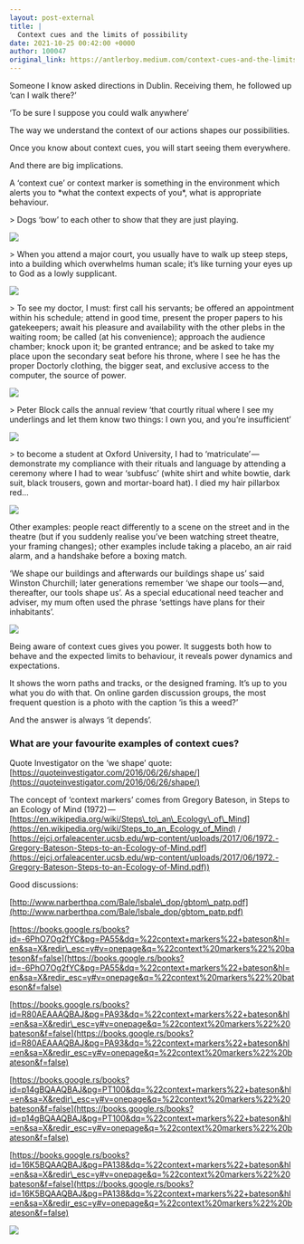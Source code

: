 ```yaml
---
layout: post-external
title: |
  Context cues and the limits of possibility
date: 2021-10-25 00:42:00 +0000
author: 100047
original_link: https://antlerboy.medium.com/context-cues-and-the-limits-of-possibility-c7ebc9187afe?source=rss-97852f5a56ae------2
---
```


Someone I know asked directions in Dublin. Receiving them, he followed up ‘can I walk there?’

‘To be sure I suppose you could walk anywhere’

The way we understand the context of our actions shapes our possibilities.

Once you know about context cues, you will start seeing them everywhere.

And there are big implications.

A ‘context cue’ or context marker is something in the environment which alerts you to \*what the context expects of you\*, what is appropriate behaviour.

\> Dogs ‘bow’ to each other to show that they are just playing.

![](https://cdn-images-1.medium.com/max/960/0*7Si-HAs91KCPdk67)

\> When you attend a major court, you usually have to walk up steep steps, into a building which overwhelms human scale; it’s like turning your eyes up to God as a lowly supplicant.

![](https://cdn-images-1.medium.com/max/960/0*LkvZdXqkkMHHf4ys)

\> To see my doctor, I must: first call his servants; be offered an appointment within his schedule; attend in good time, present the proper papers to his gatekeepers; await his pleasure and availability with the other plebs in the waiting room; be called (at his convenience); approach the audience chamber; knock upon it; be granted entrance; and be asked to take my place upon the secondary seat before his throne, where I see he has the proper Doctorly clothing, the bigger seat, and exclusive access to the computer, the source of power.

![](https://cdn-images-1.medium.com/max/960/0*a7ozLb6JZGmhRS3D)

\> Peter Block calls the annual review ‘that courtly ritual where I see my underlings and let them know two things: I own you, and you’re insufficient’

![](https://cdn-images-1.medium.com/max/960/0*IY8eOjsHYj1Bhd0w)

\> to become a student at Oxford University, I had to ‘matriculate’ — demonstrate my compliance with their rituals and language by attending a ceremony where I had to wear ‘subfusc’ (white shirt and white bowtie, dark suit, black trousers, gown and mortar-board hat). I died my hair pillarbox red…

![](https://cdn-images-1.medium.com/max/900/0*rwk5pCUe5M8R1qa9)

Other examples: people react differently to a scene on the street and in the theatre (but if you suddenly realise you’ve been watching street theatre, your framing changes); other examples include taking a placebo, an air raid alarm, and a handshake before a boxing match.

‘We shape our buildings and afterwards our buildings shape us’ said Winston Churchill; later generations remember ‘we shape our tools — and, thereafter, our tools shape us’. As a special educational need teacher and adviser, my mum often used the phrase ‘settings have plans for their inhabitants’.

![](https://cdn-images-1.medium.com/max/960/0*JDh3ci2r1EaGStHK)

Being aware of context cues gives you power. It suggests both how to behave and the expected limits to behaviour, it reveals power dynamics and expectations.

It shows the worn paths and tracks, or the designed framing. It’s up to you what you do with that. On online garden discussion groups, the most frequent question is a photo with the caption ‘is this a weed?’

And the answer is always ‘it depends’.

### **What are your favourite examples of context cues?**

Quote Investigator on the ‘we shape’ quote: [https://quoteinvestigator.com/2016/06/26/shape/](https://quoteinvestigator.com/2016/06/26/shape/)

The concept of ‘context markers’ comes from Gregory Bateson, in Steps to an Ecology of Mind (1972) — [https://en.wikipedia.org/wiki/Steps\_to\_an\_Ecology\_of\_Mind](https://en.wikipedia.org/wiki/Steps_to_an_Ecology_of_Mind) / [https://ejcj.orfaleacenter.ucsb.edu/wp-content/uploads/2017/06/1972.-Gregory-Bateson-Steps-to-an-Ecology-of-Mind.pdf](https://ejcj.orfaleacenter.ucsb.edu/wp-content/uploads/2017/06/1972.-Gregory-Bateson-Steps-to-an-Ecology-of-Mind.pdf))

Good discussions:

[http://www.narberthpa.com/Bale/lsbale\_dop/gbtom\_patp.pdf](http://www.narberthpa.com/Bale/lsbale_dop/gbtom_patp.pdf)

[https://books.google.rs/books?id=-6PhO7Og2fYC&pg=PA55&dq=%22context+markers%22+bateson&hl=en&sa=X&redir\_esc=y#v=onepage&q=%22context%20markers%22%20bateson&f=false](https://books.google.rs/books?id=-6PhO7Og2fYC&pg=PA55&dq=%22context+markers%22+bateson&hl=en&sa=X&redir_esc=y#v=onepage&q=%22context%20markers%22%20bateson&f=false)

[https://books.google.rs/books?id=R80AEAAAQBAJ&pg=PA93&dq=%22context+markers%22+bateson&hl=en&sa=X&redir\_esc=y#v=onepage&q=%22context%20markers%22%20bateson&f=false](https://books.google.rs/books?id=R80AEAAAQBAJ&pg=PA93&dq=%22context+markers%22+bateson&hl=en&sa=X&redir_esc=y#v=onepage&q=%22context%20markers%22%20bateson&f=false)

[https://books.google.rs/books?id=p14gBQAAQBAJ&pg=PT100&dq=%22context+markers%22+bateson&hl=en&sa=X&redir\_esc=y#v=onepage&q=%22context%20markers%22%20bateson&f=false](https://books.google.rs/books?id=p14gBQAAQBAJ&pg=PT100&dq=%22context+markers%22+bateson&hl=en&sa=X&redir_esc=y#v=onepage&q=%22context%20markers%22%20bateson&f=false)

[https://books.google.rs/books?id=16K5BQAAQBAJ&pg=PA138&dq=%22context+markers%22+bateson&hl=en&sa=X&redir\_esc=y#v=onepage&q=%22context%20markers%22%20bateson&f=false](https://books.google.rs/books?id=16K5BQAAQBAJ&pg=PA138&dq=%22context+markers%22+bateson&hl=en&sa=X&redir_esc=y#v=onepage&q=%22context%20markers%22%20bateson&f=false)

 ![](https://medium.com/_/stat?event=post.clientViewed&referrerSource=full_rss&postId=c7ebc9187afe)
